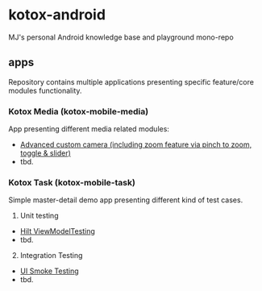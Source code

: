 # kotox-android

MJ's personal Android knowledge base and playground mono-repo

## apps

Repository contains multiple applications presenting specific feature/core modules functionality.

### Kotox Media (kotox-mobile-media)

App presenting different media related modules:

* [Advanced custom camera (including zoom feature via pinch to zoom, toggle & slider)](https://github.com/kotoMJ/kotox-android/tree/main/camera-ui/)
* tbd.

### Kotox Task (kotox-mobile-task)

Simple master-detail demo app presenting different kind of test cases.

1. Unit testing

* [Hilt ViewModelTesting](https://github.com/kotoMJ/kotox-android/blob/main/kotox-mobile-task/src/test/kotlin/cz/kotox/task/list/ui/MainViewModelUnitTest.kt)
* tbd.

2. Integration Testing

* [UI Smoke Testing](https://github.com/kotoMJ/kotox-android/blob/main/kotox-mobile-task/src/androidTest/kotlin/cz/kotox/task/list/TaskMainScreenSmokeTest.kt)
* tbd.

